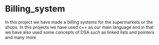 # Billing_system
In this project we have made a billing systems for the supermarkets or the shops. In this projects we have used c++ as our main language and in that we have also used some concepts of DSA such as linked lists and pointers and many more
